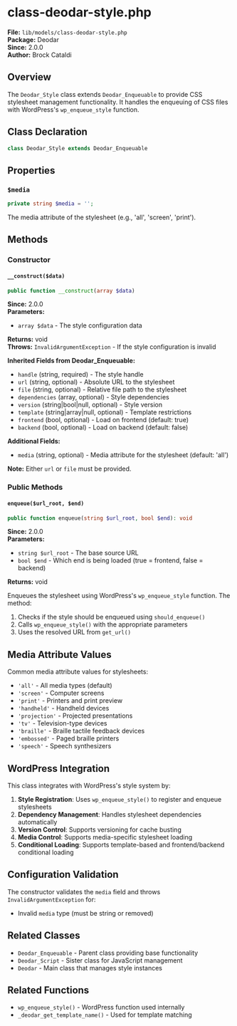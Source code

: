 # class-deodar-style.php

**File:** `lib/models/class-deodar-style.php`  
**Package:** Deodar  
**Since:** 2.0.0  
**Author:** Brock Cataldi  

## Overview

The `Deodar_Style` class extends `Deodar_Enqueuable` to provide CSS stylesheet management functionality. It handles the enqueuing of CSS files with WordPress's `wp_enqueue_style` function.

## Class Declaration

```php
class Deodar_Style extends Deodar_Enqueuable
```

## Properties

### `$media`
```php
private string $media = '';
```
The media attribute of the stylesheet (e.g., 'all', 'screen', 'print').

## Methods

### Constructor

#### `__construct($data)`
```php
public function __construct(array $data)
```
**Since:** 2.0.0  
**Parameters:**
- `array $data` - The style configuration data

**Returns:** void  
**Throws:** `InvalidArgumentException` - If the style configuration is invalid

**Inherited Fields from Deodar_Enqueuable:**
- `handle` (string, required) - The style handle
- `url` (string, optional) - Absolute URL to the stylesheet
- `file` (string, optional) - Relative file path to the stylesheet
- `dependencies` (array, optional) - Style dependencies
- `version` (string|bool|null, optional) - Style version
- `template` (string|array|null, optional) - Template restrictions
- `frontend` (bool, optional) - Load on frontend (default: true)
- `backend` (bool, optional) - Load on backend (default: false)

**Additional Fields:**
- `media` (string, optional) - Media attribute for the stylesheet (default: 'all')

**Note:** Either `url` or `file` must be provided.

### Public Methods

#### `enqueue($url_root, $end)`
```php
public function enqueue(string $url_root, bool $end): void
```
**Since:** 2.0.0  
**Parameters:**
- `string $url_root` - The base source URL
- `bool $end` - Which end is being loaded (true = frontend, false = backend)

**Returns:** void  

Enqueues the stylesheet using WordPress's `wp_enqueue_style` function. The method:
1. Checks if the style should be enqueued using `should_enqueue()`
2. Calls `wp_enqueue_style()` with the appropriate parameters
3. Uses the resolved URL from `get_url()`

## Media Attribute Values

Common media attribute values for stylesheets:

- `'all'` - All media types (default)
- `'screen'` - Computer screens
- `'print'` - Printers and print preview
- `'handheld'` - Handheld devices
- `'projection'` - Projected presentations
- `'tv'` - Television-type devices
- `'braille'` - Braille tactile feedback devices
- `'embossed'` - Paged braille printers
- `'speech'` - Speech synthesizers

## WordPress Integration

This class integrates with WordPress's style system by:

1. **Style Registration**: Uses `wp_enqueue_style()` to register and enqueue stylesheets
2. **Dependency Management**: Handles stylesheet dependencies automatically
3. **Version Control**: Supports versioning for cache busting
4. **Media Control**: Supports media-specific stylesheet loading
5. **Conditional Loading**: Supports template-based and frontend/backend conditional loading

## Configuration Validation

The constructor validates the `media` field and throws `InvalidArgumentException` for:

- Invalid `media` type (must be string or removed)

## Related Classes

- `Deodar_Enqueuable` - Parent class providing base functionality
- `Deodar_Script` - Sister class for JavaScript management
- `Deodar` - Main class that manages style instances

## Related Functions

- `wp_enqueue_style()` - WordPress function used internally
- `_deodar_get_template_name()` - Used for template matching
